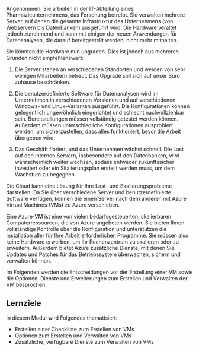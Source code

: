 Angenommen, Sie arbeiten in der IT-Abteilung eines Pharmazieunternehmens, das Forschung betreibt. Sie verwalten mehrere Server, auf denen die gesamte Infrastruktur des Unternehmens (von Webservern bis Datenbanken) ausgeführt wird. Die Hardware veraltet jedoch zunehmend und kann mit einigen der neuen Anwendungen für Datenanalysen, die darauf bereitgestellt werden, nicht mehr mithalten.

Sie könnten die Hardware nun upgraden. Dies ist jedoch aus mehreren Gründen nicht empfehlenswert:

1. Die Server stehen an verschiedenen Standorten und werden von sehr wenigen Mitarbeitern betreut. Das Upgrade soll sich auf unser Büro zuhause beschränken.

2. Die benutzerdefinierte Software für Datenanalysen wird im Unternehmen in verschiedenen Versionen und auf verschiedenen Windows- und Linux-Varianten ausgeführt. Die Konfigurationen können gelegentlich ungewöhnlich eingerichtet und schlecht nachvollziehbar sein. Bereitstellungen müssen vollständig getestet werden können. Außerdem müssen unterschiedliche Konfigurationen ausprobiert werden, um sicherzustellen, dass alles funktioniert, bevor die Arbeit übergeben wird.

3. Das Geschäft floriert, und das Unternehmen wächst schnell. Die Last auf den internen Servern, insbesondere auf den Datenbanken, wird wahrscheinlich weiter wachsen, sodass entweder zukunftssicher investiert oder ein Skalierungsplan erstellt werden muss, um dem Wachstum zu begegnen.

Die Cloud kann eine Lösung für Ihre Last- und Skalierungsprobleme darstellen. Da Sie über verschiedene Server und benutzerdefinierte Software verfügen, können Sie einen Server nach dem anderen mit Azure Virtual Machines (VMs) zu Azure verschieben.

Eine Azure-VM ist eine von vielen bedarfsgesteuerten, skalierbaren Computerressourcen, die von Azure angeboten werden. Sie bieten Ihnen vollständige Kontrolle über die Konfiguration und unterstützen die Installation aller für Ihre Arbeit erforderlichen Programme. Sie müssen also keine Hardware erwerben, um Ihr Rechenzentrum zu skalieren oder zu erweitern. Außerdem bietet Azure zusätzliche Dienste, mit denen Sie Updates und Patches für das Betriebssystem überwachen, sichern und verwalten können.

Im Folgenden werden die Entscheidungen vor der Erstellung einer VM sowie die Optionen, Dienste und Erweiterungen zum Erstellen und Verwalten der VM besprochen.

## <a name="learning-objectives"></a>Lernziele

In diesem Modul wird Folgendes thematisiert:

- Erstellen einer Checkliste zum Erstellen von VMs
- Optionen zum Erstellen und Verwalten von VMs
- Zusätzliche, verfügbare Dienste zum Verwalten von VMs